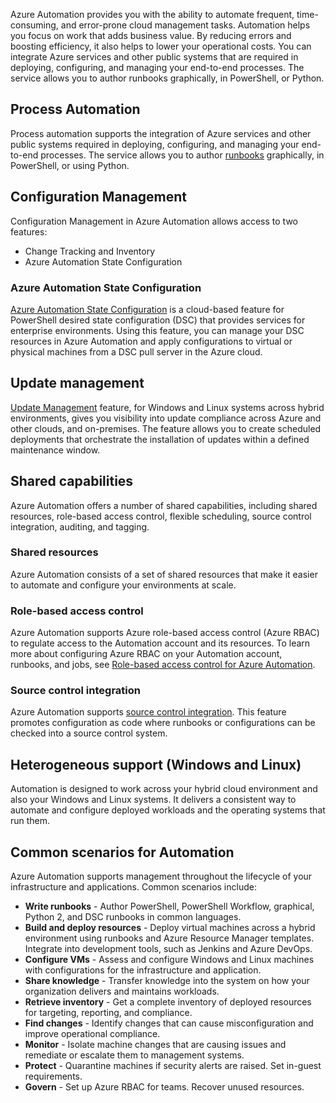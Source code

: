 Azure Automation provides you with the ability to automate frequent, time-consuming, and error-prone cloud management tasks. Automation helps you focus on work that adds business value. By reducing errors and boosting efficiency, it also helps to lower your operational costs. You can integrate Azure services and other public systems that are required in deploying, configuring, and managing your end-to-end processes. The service allows you to author runbooks graphically, in PowerShell, or Python.

## Process Automation

Process automation supports the integration of Azure services and other public systems required in deploying, configuring, and managing your end-to-end processes. The service allows you to author [runbooks](/azure/automation/automation-runbook-types) graphically, in PowerShell, or using Python.

## Configuration Management

Configuration Management in Azure Automation allows access to two features:

- Change Tracking and Inventory
- Azure Automation State Configuration

### Azure Automation State Configuration

[Azure Automation State Configuration](/azure/automation/automation-dsc-overview) is a cloud-based feature for PowerShell desired state configuration (DSC) that provides services for enterprise environments. Using this feature, you can manage your DSC resources in Azure Automation and apply configurations to virtual or physical machines from a DSC pull server in the Azure cloud.

## Update management

[Update Management](/azure/automation/update-management/overview) feature, for Windows and Linux systems across hybrid environments, gives you visibility into update compliance across Azure and other clouds, and on-premises. The feature allows you to create scheduled deployments that orchestrate the installation of updates within a defined maintenance window.

## Shared capabilities

Azure Automation offers a number of shared capabilities, including shared resources, role-based access control, flexible scheduling, source control integration, auditing, and tagging.

### Shared resources

Azure Automation consists of a set of shared resources that make it easier to automate and configure your environments at scale.

### Role-based access control

Azure Automation supports Azure role-based access control (Azure RBAC) to regulate access to the Automation account and its resources. To learn more about configuring Azure RBAC on your Automation account, runbooks, and jobs, see [Role-based access control for Azure Automation](/azure/automation/automation-role-based-access-control).

### Source control integration

Azure Automation supports [source control integration](/azure/automation/source-control-integration). This feature promotes configuration as code where runbooks or configurations can be checked into a source control system.

## Heterogeneous support (Windows and Linux)

Automation is designed to work across your hybrid cloud environment and also your Windows and Linux systems. It delivers a consistent way to automate and configure deployed workloads and the operating systems that run them.

## Common scenarios for Automation

Azure Automation supports management throughout the lifecycle of your infrastructure and applications. Common scenarios include:

- **Write runbooks** \- Author PowerShell, PowerShell Workflow, graphical, Python 2, and DSC runbooks in common languages.
- **Build and deploy resources** \- Deploy virtual machines across a hybrid environment using runbooks and Azure Resource Manager templates. Integrate into development tools, such as Jenkins and Azure DevOps.
- **Configure VMs** \- Assess and configure Windows and Linux machines with configurations for the infrastructure and application.
- **Share knowledge** \- Transfer knowledge into the system on how your organization delivers and maintains workloads.
- **Retrieve inventory** \- Get a complete inventory of deployed resources for targeting, reporting, and compliance.
- **Find changes** \- Identify changes that can cause misconfiguration and improve operational compliance.
- **Monitor** \- Isolate machine changes that are causing issues and remediate or escalate them to management systems.
- **Protect** \- Quarantine machines if security alerts are raised. Set in-guest requirements.
- **Govern** \- Set up Azure RBAC for teams. Recover unused resources.
